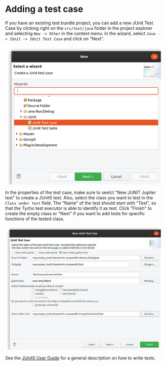 # Adding a test case

If you have an existing test bundle project, you can add a new JUnit Test Case by clicking right on the `src/test/java` folder
in the project explorer and selecting `New -> Other` in the context menu.
In the wizard, select `Java -> JUnit -> JUnit Test Case` and click on "Next".

![New Wizard for creating a new JUnit Test Case](new-junit-testcase-wizard.png)

In the properties of the test case, make sure to seelct "New JUNIT Jupiter test" to create a JUnit5 test.
Also, select the class you want to test in the `Class under test` field.
The "Name" of the test should start with "Test", so that the Tycho test executor is able to identify it as test.
Click "Finish" to create the empty class or "Next" if you want to add tests for specific functions of the tested class.

![New JUnit Test Case properties](new-junit-testcase-properties.png)

See the [JUnit5 User Guide](https://junit.org/junit5/docs/current/user-guide/#writing-tests) for a general description
on how to write tests.
